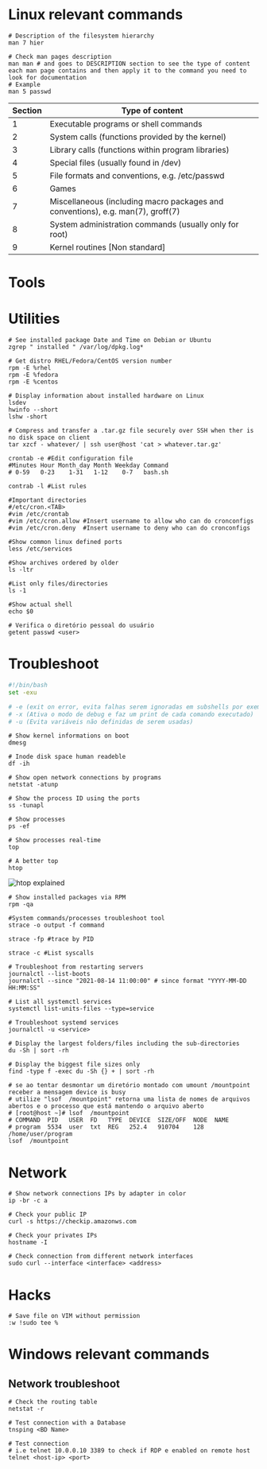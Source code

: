# Linux relevant commands

```
# Description of the filesystem hierarchy
man 7 hier
```

```
# Check man pages description
man man # and goes to DESCRIPTION section to see the type of content each man page contains and then apply it to the command you need to look for documentation
# Example
man 5 passwd
```

| Section | Type of content |
| --- | --- |
| 1 | Executable programs or shell commands |
| 2 | System calls (functions provided by the kernel) |
| 3 | Library calls (functions within program libraries) |
| 4 | Special files (usually found in /dev) |
| 5 | File formats and conventions, e.g. /etc/passwd |
| 6 | Games |
| 7 | Miscellaneous (including macro packages and conventions), e.g. man(7), groff(7) |
| 8 | System administration commands (usually only for root) |
| 9 | Kernel routines [Non standard] |

# Tools

# Utilities

```
# See installed package Date and Time on Debian or Ubuntu
zgrep " installed " /var/log/dpkg.log*
```

```
# Get distro RHEL/Fedora/CentOS version number
rpm -E %rhel
rpm -E %fedora
rpm -E %centos
```

```
# Display information about installed hardware on Linux
lsdev
hwinfo --short
lshw -short
```
```
# Compress and transfer a .tar.gz file securely over SSH when ther is no disk space on client
tar xzcf - whatever/ | ssh user@host 'cat > whatever.tar.gz'
```

```
crontab -e #Edit configuration file
#Minutes Hour Month_day Month Weekday Command
# 0-59   0-23    1-31   1-12    0-7   bash.sh

contrab -l #List rules

#Important directories 
#/etc/cron.<TAB> 
#vim /etc/crontab
#vim /etc/cron.allow #Insert username to allow who can do cronconfigs
#vim /etc/cron.deny  #Insert username to deny who can do cronconfigs
```

```
#Show common linux defined ports
less /etc/services
```

```
#Show archives ordered by older
ls -ltr
```

```
#List only files/directories
ls -1
```

```
#Show actual shell
echo $0
```

```
# Verifica o diretório pessoal do usuário
getent passwd <user>
```

# Troubleshoot

```sh
#!/bin/bash
set -exu

# -e (exit on error, evita falhas serem ignoradas em subshells por exemplo)
# -x (Ativa o modo de debug e faz um print de cada comando executado)
# -u (Evita variáveis não definidas de serem usadas)
```

```
# Show kernel informations on boot
dmesg
```

```
# Inode disk space human readeble
df -ih
```

```
# Show open network connections by programs 
netstat -atunp
```

```
# Show the process ID using the ports
ss -tunapl
```

```
# Show processes
ps -ef
```

```
# Show processes real-time
top
```

```
# A better top
htop
```
![htop explained](../images/htop_explained.jpeg)

```
# Show installed packages via RPM
rpm -qa
```

```
#System commands/processes troubleshoot tool
strace -o output -f command

strace -fp #trace by PID 

strace -c #List syscalls
```

```
# Troubleshoot from restarting servers
journalctl --list-boots
journalctl --since "2021-08-14 11:00:00" # since format "YYYY-MM-DD HH:MM:SS"
```
```
# List all systemctl services
systemctl list-units-files --type=service
```

```
# Troubleshoot systemd services
journalctl -u <service>
```

```
# Display the largest folders/files including the sub-directories
du -Sh | sort -rh 
```

```
# Display the biggest file sizes only
find -type f -exec du -Sh {} + | sort -rh
```

```
# se ao tentar desmontar um diretório montado com umount /mountpoint receber a mensagem device is busy
# utilize "lsof  /mountpoint" retorna uma lista de nomes de arquivos abertos e o processo que está mantendo o arquivo aberto
# [root@host ~]# lsof  /mountpoint
# COMMAND  PID   USER  FD   TYPE  DEVICE  SIZE/OFF  NODE  NAME
# program  5534  user  txt  REG   252.4   910704    128   /home/user/program
lsof  /mountpoint
```

# Network

```
# Show network connections IPs by adapter in color
ip -br -c a
```

```
# Check your public IP
curl -s https://checkip.amazonws.com
```

```
# Check your privates IPs
hostname -I
```

```
# Check connection from different network interfaces
sudo curl --interface <interface> <address>
```

# Hacks

```
# Save file on VIM without permission
:w !sudo tee %
```

# Windows relevant commands

## Network troubleshoot

```
# Check the routing table
netstat -r
``` 

```
# Test connection with a Database
tnsping <BD Name>
```

```
# Test connection 
# i.e telnet 10.0.0.10 3389 to check if RDP e enabled on remote host 
telnet <host-ip> <port>
```

